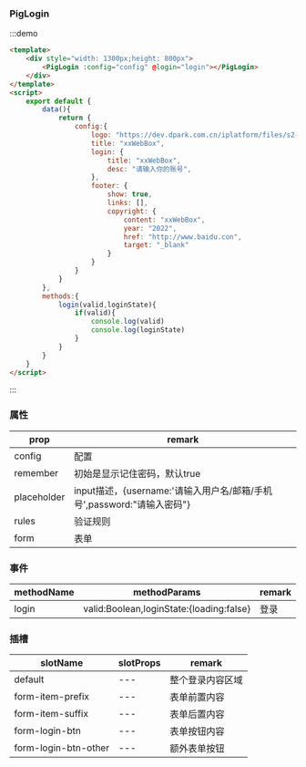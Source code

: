 ### PigLogin

:::demo

```html
<template>
    <div style="width: 1300px;height: 800px">
        <PigLogin :config="config" @login="login"></PigLogin>
    </div>
</template>
<script>
    export default {
        data(){
            return {
                config:{
                    logo: "https://dev.dpark.com.cn/iplatform/files/s2-logo/logo.png",
                    title: "xxWebBox",
                    login: {
                        title: "xxWebBox",
                        desc: "请输入你的账号",
                    },
                    footer: {
                        show: true,
                        links: [],
                        copyright: {
                            content: "xxWebBox",
                            year: "2022",
                            href: "http://www.baidu.con",
                            target: "_blank"
                        }
                    }
                }
            }
        },
        methods:{
            login(valid,loginState){
                if(valid){
                    console.log(valid)
                    console.log(loginState)
                }
            }
        }
    }
</script>
```
:::

### 属性

|prop| remark           |
|---|------------------|
|config| 配置               |
|remember| 初始是显示记住密码，默认true |
|placeholder| input描述，{username:'请输入用户名/邮箱/手机号',password:"请输入密码"}         |
|rules| 验证规则             |
|form| 表单               |

### 事件
|methodName| methodParams                | remark |
|---|-----------------------------|------|
|login| valid:Boolean,loginState:{loading:false} | 登录   |



### 插槽

| slotName | slotProps | remark   |
|----------|-----------|----------|
| default  | ---       | 整个登录内容区域 |
| form-item-prefix  | ---       | 表单前置内容   |
| form-item-suffix  |---| 表单后置内容   |
|form-login-btn|---| 表单按钮内容   |
|form-login-btn-other|---| 额外表单按钮   |